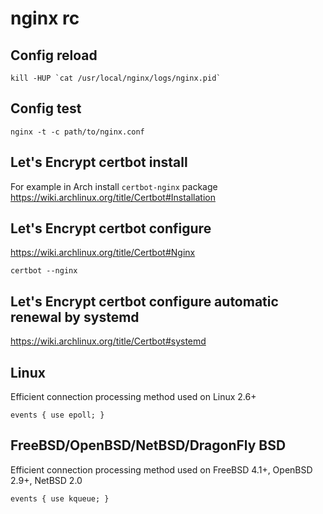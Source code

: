 # nginx rc

## Config reload

    kill -HUP `cat /usr/local/nginx/logs/nginx.pid`

## Config test

    nginx -t -c path/to/nginx.conf

## Let's Encrypt certbot install

For example in Arch install `certbot-nginx` package
https://wiki.archlinux.org/title/Certbot#Installation

## Let's Encrypt certbot configure

https://wiki.archlinux.org/title/Certbot#Nginx

    certbot --nginx

## Let's Encrypt certbot configure automatic renewal by systemd

https://wiki.archlinux.org/title/Certbot#systemd

## Linux

Efficient connection processing method used on Linux 2.6+

    events { use epoll; }

## FreeBSD/OpenBSD/NetBSD/DragonFly BSD

Efficient connection processing method used on FreeBSD 4.1+, OpenBSD 2.9+, NetBSD 2.0

    events { use kqueue; }
